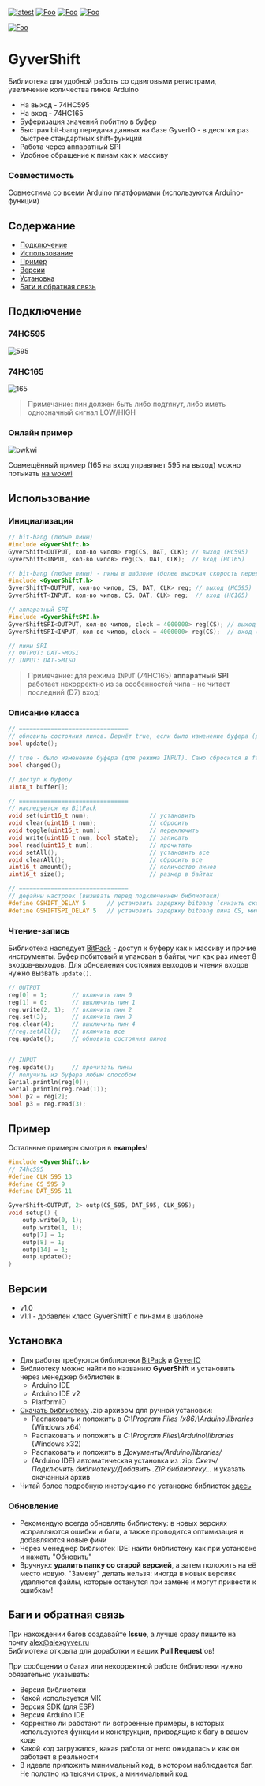 [![latest](https://img.shields.io/github/v/release/GyverLibs/GyverShift.svg?color=brightgreen)](https://github.com/GyverLibs/GyverShift/releases/latest/download/GyverShift.zip)
[![Foo](https://img.shields.io/badge/Website-AlexGyver.ru-blue.svg?style=flat-square)](https://alexgyver.ru/)
[![Foo](https://img.shields.io/badge/%E2%82%BD$%E2%82%AC%20%D0%9D%D0%B0%20%D0%BF%D0%B8%D0%B2%D0%BE-%D1%81%20%D1%80%D1%8B%D0%B1%D0%BA%D0%BE%D0%B9-orange.svg?style=flat-square)](https://alexgyver.ru/support_alex/)
[![Foo](https://img.shields.io/badge/README-ENGLISH-blueviolet.svg?style=flat-square)](https://github-com.translate.goog/GyverLibs/GyverShift?_x_tr_sl=ru&_x_tr_tl=en)  

[![Foo](https://img.shields.io/badge/ПОДПИСАТЬСЯ-НА%20ОБНОВЛЕНИЯ-brightgreen.svg?style=social&logo=telegram&color=blue)](https://t.me/GyverLibs)

# GyverShift
Библиотека для удобной работы со сдвиговыми регистрами, увеличение количества пинов Arduino
- На выход - 74HC595
- На вход - 74HC165
- Буферизация значений побитно в буфер
- Быстрая bit-bang передача данных на базе GyverIO - в десятки раз быстрее стандартных shift-функций
- Работа через аппаратный SPI
- Удобное обращение к пинам как к массиву

### Совместимость
Совместима со всеми Arduino платформами (используются Arduino-функции)

## Содержание
- [Подключение](#wiring)
- [Использование](#usage)
- [Пример](#example)
- [Версии](#versions)
- [Установка](#install)
- [Баги и обратная связь](#feedback)

<a id="wiring"></a>

## Подключение
### 74HC595
![595](doc/hc595.png)

### 74HC165
![165](doc/hc165.png)

> Примечание: пин должен быть либо подтянут, либо иметь однозначный сигнал LOW/HIGH

### Онлайн пример
![owkwi](doc/wokwi.png)  

Совмещённый пример (165 на вход управляет 595 на выход) можно потыкать [на wokwi](https://wokwi.com/projects/385985356026270721)

<a id="usage"></a>
## Использование

### Инициализация
```cpp
// bit-bang (любые пины)
#include <GyverShift.h>
GyverShift<OUTPUT, кол-во чипов> reg(CS, DAT, CLK); // выход (HC595)
GyverShift<INPUT, кол-во чипов> reg(CS, DAT, CLK);  // вход (HC165)

// bit-bang (любые пины) - пины в шаблоне (более высокая скорость передачи на AVR)
#include <GyverShiftT.h>
GyverShiftT<OUTPUT, кол-во чипов, CS, DAT, CLK> reg; // выход (HC595)
GyverShiftT<INPUT, кол-во чипов, CS, DAT, CLK> reg;  // вход (HC165)

// аппаратный SPI
#include <GyverShiftSPI.h>
GyverShiftSPI<OUTPUT, кол-во чипов, clock = 4000000> reg(CS); // выход (HC595)
GyverShiftSPI<INPUT, кол-во чипов, clock = 4000000> reg(CS);  // вход (HC165)

// пины SPI
// OUTPUT: DAT->MOSI
// INPUT: DAT->MISO
```

> Примечание: для режима `INPUT` (74HC165) **аппаратный SPI** работает некорректно из за особенностей чипа - не читает последний (D7) вход!

### Описание класса
```cpp
// ===============================
// обновить состояния пинов. Вернёт true, если было изменение буфера (для режима INPUT)
bool update();

// true - было изменение буфера (для режима INPUT). Само сбросится в false
bool changed();

// доступ к буферу
uint8_t buffer[];

// ===============================
// наследуется из BitPack
void set(uint16_t num);                 // установить
void clear(uint16_t num);               // сбросить
void toggle(uint16_t num);              // переключить
void write(uint16_t num, bool state);   // записать
bool read(uint16_t num);                // прочитать
void setAll();                          // установить все
void clearAll();                        // сбросить все
uint16_t amount();                      // количество пинов
uint16_t size();                        // размер в байтах

// ===============================
// дефайны настроек (вызывать перед подключением библиотеки)
#define GSHIFT_DELAY 5      // установить задержку bitbang (снизить скорость передачи), микросекунды
#define GSHIFTSPI_DELAY 5   // установить задержку bitbang пина CS, микросекунды
```

### Чтение-запись
Библиотека наследует [BitPack](https://github.com/GyverLibs/BitPack) - доступ к буферу как к массиву и прочие инструменты. Буфер побитовый и упакован в байты, чип как раз имеет 8 входов-выходов. Для обновления состояния выходов и чтения входов нужно вызвать `update()`.
```cpp
// OUTPUT
reg[0] = 1;       // включить пин 0
reg[1] = 0;       // выключить пин 1
reg.write(2, 1);  // включить пин 2
reg.set(3);       // включить пин 3
reg.clear(4);     // выключить пин 4
//reg.setAll();   // включить все
reg.update();     // обновить состояния пинов


// INPUT
reg.update();     // прочитать пины
// получить из буфера любым способом
Serial.println(reg[0]);
Serial.println(reg.read(1));
bool p2 = reg[2];
bool p3 = reg.read(3);
```

<a id="example"></a>
## Пример
Остальные примеры смотри в **examples**!

```cpp
#include <GyverShift.h>
// 74hc595
#define CLK_595 13
#define CS_595 9
#define DAT_595 11

GyverShift<OUTPUT, 2> outp(CS_595, DAT_595, CLK_595);
void setup() {
    outp.write(0, 1);
    outp.write(1, 1);
    outp[7] = 1;
    outp[8] = 1;
    outp[14] = 1;
    outp.update();
}
```

<a id="versions"></a>

## Версии
- v1.0
- v1.1 - добавлен класс GyverShiftT с пинами в шаблоне

<a id="install"></a>
## Установка
- Для работы требуются библиотеки [BitPack](https://github.com/GyverLibs/BitPack) и [GyverIO](https://github.com/GyverLibs/GyverIO)
- Библиотеку можно найти по названию **GyverShift** и установить через менеджер библиотек в:
    - Arduino IDE
    - Arduino IDE v2
    - PlatformIO
- [Скачать библиотеку](https://github.com/GyverLibs/GyverShift/archive/refs/heads/main.zip) .zip архивом для ручной установки:
    - Распаковать и положить в *C:\Program Files (x86)\Arduino\libraries* (Windows x64)
    - Распаковать и положить в *C:\Program Files\Arduino\libraries* (Windows x32)
    - Распаковать и положить в *Документы/Arduino/libraries/*
    - (Arduino IDE) автоматическая установка из .zip: *Скетч/Подключить библиотеку/Добавить .ZIP библиотеку…* и указать скачанный архив
- Читай более подробную инструкцию по установке библиотек [здесь](https://alexgyver.ru/arduino-first/#%D0%A3%D1%81%D1%82%D0%B0%D0%BD%D0%BE%D0%B2%D0%BA%D0%B0_%D0%B1%D0%B8%D0%B1%D0%BB%D0%B8%D0%BE%D1%82%D0%B5%D0%BA)
### Обновление
- Рекомендую всегда обновлять библиотеку: в новых версиях исправляются ошибки и баги, а также проводится оптимизация и добавляются новые фичи
- Через менеджер библиотек IDE: найти библиотеку как при установке и нажать "Обновить"
- Вручную: **удалить папку со старой версией**, а затем положить на её место новую. "Замену" делать нельзя: иногда в новых версиях удаляются файлы, которые останутся при замене и могут привести к ошибкам!

<a id="feedback"></a>
## Баги и обратная связь
При нахождении багов создавайте **Issue**, а лучше сразу пишите на почту [alex@alexgyver.ru](mailto:alex@alexgyver.ru)  
Библиотека открыта для доработки и ваших **Pull Request**'ов!

При сообщении о багах или некорректной работе библиотеки нужно обязательно указывать:
- Версия библиотеки
- Какой используется МК
- Версия SDK (для ESP)
- Версия Arduino IDE
- Корректно ли работают ли встроенные примеры, в которых используются функции и конструкции, приводящие к багу в вашем коде
- Какой код загружался, какая работа от него ожидалась и как он работает в реальности
- В идеале приложить минимальный код, в котором наблюдается баг. Не полотно из тысячи строк, а минимальный код
